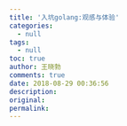 ```yaml
---
title: '入坑golang:观感与体验'
categories:
  - null
tags:
  - null
toc: true
author: 王晓勃
comments: true
date: 2018-08-29 00:36:56
description:
original:
permalink:
---
```


<!-- more -->
